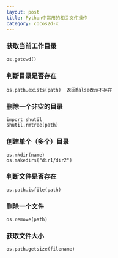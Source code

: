 ```yaml
---
layout: post
title: Python中常用的相关文件操作
category: cocos2d-x
---
```


### 获取当前工作目录

    os.getcwd()

### 判断目录是否存在

    os.path.exists(path)  返回false表示不存在

### 删除一个非空的目录

    import shutil
    shutil.rmtree(path)

### 创建单个（多个）目录

    os.mkdir(name)
    os.makedirs("dir1/dir2")

### 判断文件是否存在

    os.path.isfile(path)

### 删除一个文件

    os.remove(path)

### 获取文件大小

    os.path.getsize(filename)
